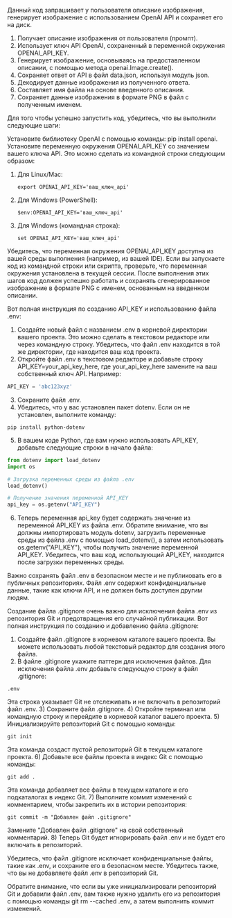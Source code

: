 Данный код запрашивает у пользователя описание изображения, генерирует изображение с использованием OpenAI API и 
сохраняет его на диск.

1) Получает описание изображения от пользователя (промпт).
2) Использует ключ API OpenAI, сохраненный в переменной окружения OPENAI_API_KEY.
3) Генерирует изображение, основываясь на предоставленном описании, с помощью метода openai.Image.create().
4) Сохраняет ответ от API в файл data.json, используя модуль json.
5) Декодирует данные изображения из полученного ответа.
6) Составляет имя файла на основе введенного описания.
7) Сохраняет данные изображения в формате PNG в файл с полученным именем.


Для того чтобы успешно запустить код, убедитесь, что вы выполнили следующие шаги:

Установите библиотеку OpenAI с помощью команды: pip install openai.
Установите переменную окружения OPENAI_API_KEY со значением вашего ключа API. Это можно сделать из командной строки
следующим образом:
1) Для Linux/Mac:
   ```
   export OPENAI_API_KEY='ваш_ключ_api'
   ```
2) Для Windows (PowerShell):
   ```
   $env:OPENAI_API_KEY='ваш_ключ_api'
   ```
3) Для Windows (командная строка):
   ```
   set OPENAI_API_KEY='ваш_ключ_api'
   ```
Убедитесь, что переменная окружения OPENAI_API_KEY доступна из вашей среды выполнения (например, из вашей IDE). Если
вы запускаете код из командной строки или скрипта, проверьте, что переменная окружения установлена в текущей сессии.
После выполнения этих шагов код должен успешно работать и сохранять сгенерированное изображение в формате PNG с
именем, основанным на введенном описании.


Вот полная инструкция по созданию API_KEY и использованию файла .env:

1) Создайте новый файл с названием .env в корневой директории вашего проекта. Это можно сделать в текстовом редакторе 
   или через командную строку. Убедитесь, что файл .env находится в той же директории, где находится ваш код проекта.
2) Откройте файл .env в текстовом редакторе и добавьте строку API_KEY=your_api_key_here, где your_api_key_here замените
   на ваш собственный ключ API. Например:

```python
API_KEY = 'abc123xyz'
```

3) Сохраните файл .env.
4) Убедитесь, что у вас установлен пакет dotenv. Если он не установлен, выполните команду:

```
pip install python-dotenv
```

5) В вашем коде Python, где вам нужно использовать API_KEY, добавьте следующие строки в начало файла:

```python
from dotenv import load_dotenv
import os

# Загрузка переменных среды из файла .env
load_dotenv()

# Получение значения переменной API_KEY
api_key = os.getenv("API_KEY")

```

6) Теперь переменная api_key будет содержать значение из переменной API_KEY из файла .env.
   Обратите внимание, что вы должны импортировать модуль dotenv, загрузить переменные среды из файла .env с помощью 
   load_dotenv(), а затем использовать os.getenv("API_KEY"), чтобы получить значение переменной API_KEY. Убедитесь, что 
   ваш код, использующий API_KEY, находится после загрузки переменных среды.

Важно сохранять файл .env в безопасном месте и не публиковать его в публичных репозиториях. Файл .env содержит 
конфиденциальные данные, такие как ключи API, и не должен быть доступен другим людям.

Cоздание файла .gitignore очень важно для исключения файла .env из репозитория Git и предотвращения его случайной 
публикации. Вот полная инструкция по созданию и добавлению файла .gitignore:

1) Создайте файл .gitignore в корневом каталоге вашего проекта. Вы можете использовать любой текстовый редактор для 
   создания этого файла.
2) В файле .gitignore укажите паттерн для исключения файлов. Для исключения файла .env добавьте следующую строку в файл 
   .gitignore:

```
.env
```

   Эта строка указывает Git не отслеживать и не включать в репозиторий файл .env.
3) Сохраните файл .gitignore.
4) Откройте терминал или командную строку и перейдите в корневой каталог вашего проекта.
5) Инициализируйте репозиторий Git с помощью команды:

```
git init
```

   Эта команда создаст пустой репозиторий Git в текущем каталоге проекта.
6) Добавьте все файлы проекта в индекс Git с помощью команды:

```
git add .
```

   Эта команда добавляет все файлы в текущем каталоге и его подкаталогах в индекс Git.
7) Выполните коммит изменений с комментарием, чтобы закрепить их в истории репозитория:

```
git commit -m "Добавлен файл .gitignore"
```

   Замените "Добавлен файл .gitignore" на свой собственный комментарий.
8) Теперь Git будет игнорировать файл .env и не будет его включать в репозиторий.

Убедитесь, что файл .gitignore исключает конфиденциальные файлы, такие как .env, и сохраните его в безопасном месте. 
Убедитесь также, что вы не добавляете файл .env в репозиторий Git.

Обратите внимание, что если вы уже инициализировали репозиторий Git и добавили файл .env, вам также нужно удалить его из
репозитория с помощью команды git rm --cached .env, а затем выполнить коммит изменений.